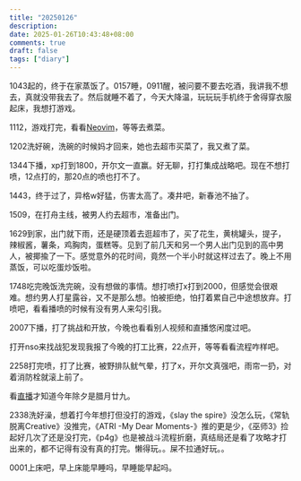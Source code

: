 ```yaml
---
title: "20250126"
description: 
date: 2025-01-26T10:43:48+08:00
comments: true
draft: false
tags: ["diary"]
---
```

1043起的，终于在家蒸饭了。0157睡，0911醒，被问要不要去吃酒，我讲我不想去，真就没带我去了。然后就睡不着了，今天大降温，玩玩玩手机终于舍得穿衣服起床，我想打游戏。

1112，游戏打完，看看[Neovim](https://zhuanlan.zhihu.com/p/577413629)，等等去煮菜。

1202洗好碗，洗碗的时候妈才回来，她也去超市买菜了，我又煮了菜。

1344下播，xp打到1800，开尔文一直赢。好无聊，打打集成战略吧。现在不想打喷，12点打的，那20点的喷也打不了。

1443，终于过了，异格w好猛，伤害太高了。凑井吧，新春池不抽了。

1509，在打舟主线，被男人约去超市，准备出门。

1629到家，出门就下雨，还是硬顶着去逛超市了，买了花生，黄桃罐头，提子，辣椒酱，薯条，鸡胸肉，蛋糕等。见到了前几天和另一个男人出门见到的高中男人，被揶揄了一下。感觉意外的花时间，竟然一个半小时就这样过去了。晚上不用蒸饭，可以吃蛋炒饭啦。

1748吃完晚饭洗完碗，没有想做的事情。想打喷打x打到2000，但感觉会很艰难。想约男人打星露谷，又不是那么想。怕被拒绝，怕打着累自己中途想放弃。打喷吧，看看播喷的时候有没有男人来勾引我。

2007下播，打了挑战和开放，今晚也看看别人视频和直播悠闲度过吧。

打开nso来找战犯发现我报了今晚的打工比赛，22点开，等等看看流程咋样吧。

2258打完喷，打了比赛，被野排队鱿气晕，打了x，开尔文真强吧，雨帘一扔，对着消防栓就滚上前了。

看[直播](https://live.bilibili.com/732)才知道今年除夕是腊月廿九。

2338洗好澡，想着打今年想打但没打的游戏，《slay the spire》没怎么玩，《常轨脱离Creative》没推完，《ATRI -My Dear Moments-》推的更是少，《巫师3》捡起好几次了还是没打完，《p4g》也是被战斗流程折磨，真结局还是看了攻略才打出来的，都不记得有没有真的打完。懒得玩。。屎不拉通好玩。。

0001上床吧，早上床能早睡吗，早睡能早起吗。